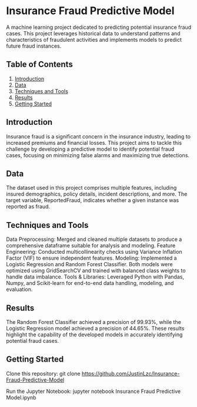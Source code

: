# Insurance Fraud Predictive Model
A machine learning project dedicated to predicting potential insurance fraud cases. This project leverages historical data to understand patterns and characteristics of fraudulent activities and implements models to predict future fraud instances.

## Table of Contents
1. [Introduction](#introduction)
2. [Data](#data)
3. [Techniques and Tools](#technique)
4. [Results](#result)
5. [Getting Started](#gettingstart)

## Introduction <a name="introduction"></a>
Insurance fraud is a significant concern in the insurance industry, leading to increased premiums and financial losses. This project aims to tackle this challenge by developing a predictive model to identify potential fraud cases, focusing on minimizing false alarms and maximizing true detections.

## Data <a name="data"></a>
The dataset used in this project comprises multiple features, including insured demographics, policy details, incident descriptions, and more. The target variable, ReportedFraud, indicates whether a given instance was reported as fraud.

## Techniques and Tools <a name="technique"></a>
Data Preprocessing: Merged and cleaned multiple datasets to produce a comprehensive dataframe suitable for analysis and modeling.
Feature Engineering: Conducted multicollinearity checks using Variance Inflation Factor (VIF) to ensure independent features.
Modeling: Implemented a Logistic Regression and Random Forest Classifier. Both models were optimized using GridSearchCV and trained with balanced class weights to handle data imbalance.
Tools & Libraries: Leveraged Python with Pandas, Numpy, and Scikit-learn for end-to-end data handling, modeling, and evaluation.

## Results <a name="result"></a>
The Random Forest Classifier achieved a precision of 99.93%, while the Logistic Regression model achieved a precision of 44.65%. These results highlight the capability of the developed models in accurately identifying potential fraud cases.

## Getting Started <a name="gettingstart"></a>
Clone this repository: git clone https://github.com/JustinLzc/Insurance-Fraud-Predictive-Model

Run the Jupyter Notebook: jupyter notebook Insurance Fraud Predictive Model.ipynb
